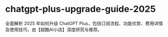 # chatgpt-plus-upgrade-guide-2025
全面解析 2025 年如何升级 ChatGPT Plus，包括订阅流程、功能优势、费用详情及使用技巧，由【超酷AI小店】深度研究与推荐。
